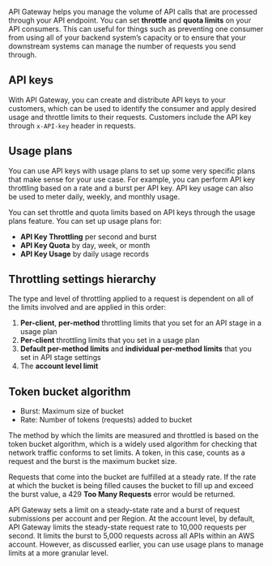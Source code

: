 API Gateway helps you manage the volume of API calls that are processed through your API endpoint. You can set **throttle** and **quota limits** on your API consumers. This can useful for things such as preventing one consumer from using all of your backend system’s capacity or to ensure that your downstream systems can manage the number of requests you send through.

## API keys

With API Gateway, you can create and distribute API keys to your customers, which can be used to identify the consumer and apply desired usage and throttle limits to their requests. Customers include the API key through `x-API-key` header in requests.

## Usage plans

You can use API keys with usage plans to set up some very specific plans that make sense for your use case. For example, you can perform API key throttling based on a rate and a burst per API key. API key usage can also be used to meter daily, weekly, and monthly usage. 

You can set throttle and quota limits based on API keys through the usage plans feature. You can set up usage plans for:

- **API Key Throttling** per second and burst
- **API Key Quota** by day, week, or month
- **API Key Usage** by daily usage records

## Throttling settings hierarchy

The type and level of throttling applied to a request is dependent on all of the limits involved and are applied in this order:

1. **Per-client**, **per-method** throttling limits that you set for an API stage in a usage plan
2. **Per-client** throttling limits that you set in a usage plan
3. **Default per-method limits** and **individual per-method limits** that you set in API stage settings
4. The **account level limit**

## Token bucket algorithm

- Burst: Maximum size of bucket
- Rate: Number of tokens (requests) added to bucket

The method by which the limits are measured and throttled is based on the token bucket algorithm, which is a widely used algorithm for checking that network traffic conforms to set limits. A token, in this case, counts as a request and the burst is the maximum bucket size.

Requests that come into the bucket are fulfilled at a steady rate. If the rate at which the bucket is being filled causes the bucket to fill up and exceed the burst value, a 429 **Too Many Requests** error would be returned.

API Gateway sets a limit on a steady-state rate and a burst of request submissions per account and per Region. At the account level, by default, API Gateway limits the steady-state request rate to 10,000 requests per second. It limits the burst to 5,000 requests across all APIs within an AWS account. However, as discussed earlier, you can use usage plans to manage limits at a more granular level.